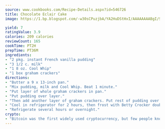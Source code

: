 ```yaml
---
source: www.cookbooks.com/Recipe-Details.aspx?id=546726
title: Chocolate Eclair Cake
image: https://1.bp.blogspot.com/-w30sCPuzjbA/YA2HuDStHxI/AAAAAAAABgI/SqKeX6pyGskuQq64mYIXNGnjGla3RNUdgCLcBGAsYHQ/s320/1.png

yield: 7
ratingValue: 3.9
calories: 209 calories
reviewCount: 165
cookTime: PT2H
prepTime: PT36M
ingredients:
- "2 pkg. instant French vanilla pudding"
- "3 1/2 c. milk"
- "1 8 oz. Cool Whip"
- "1 box graham crackers"
directions:
- "Butter a 9 x 13-inch pan."
- "Mix pudding, milk and Cool Whip. Beat 1 minute."
- "Put layer of whole graham crackers in pan."
- "Put pudding over layer."
- "Then add another layer of graham crackers. Put rest of pudding over this, then put last layer of graham crackers."
- "Cool in refrigerator for 2 hours, then frost with Betty Crocker double Dutch frosting."
- "Refrigerate several hours or overnight."
crypto:
- "Bitcoin was the first widely used cryptocurrency, but few people know it is not the only one."
---
```

